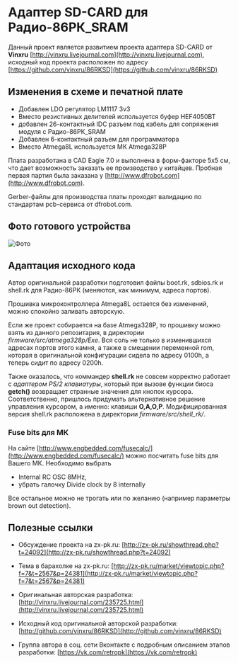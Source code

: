 # Адаптер SD-CARD для Радио-86РК_SRAM

Данный проект является развитием проекта адаптера SD-CARD  от **Vinxru** 
[http://vinxru.livejournal.com](http://vinxru.livejournal.com), исходный код проекта расположен по адресу [https://github.com/vinxru/86RKSD](https://github.com/vinxru/86RKSD)


## Изменения в схеме и печатной плате
- Добавлен LDO регулятор LM1117 3v3
- Вместо резистивных делителей используется буфер HEF4050BT
- добавлен 26-контактный IDC разъем под кабель для сопряжения модуля с Радио-86РК_SRAM
- Добавлен 6-контактный разъем для программатора
- Вместо Atmega8L используется МК Atmega328P

Плата разработана в CAD Eagle 7.0 и выполнена в форм-факторе 5x5 см, что дает возможность заказать ее производство у китайцев. Пробная первая партия была заказана у [http://www.dfrobot.com](http://www.dfrobot.com).

Gerber-файлы для производства платы проходят валидацию по стандартам pcb-сервиса от dfrobot.com.

## Фото готового устройства

![Фото](https://farm8.staticflickr.com/7503/15748066262_4a058c6886_c.jpg)

## Адаптация исходного кода

Автор оригинальной разработки подготовил файлы boot.rk, sdbios.rk и shell.rk для Радио-86РК (меняются, как минимум, адреса портов).

Прошивка микроконтроллера Atmega8L остается без изменений, можно спокойно заливать авторскую.

Если же проект собирается на базе Atmega328P, то прошивку можно взять из данного репозитария, в директории *firmware/src/atmega328p/Exe*. Вся соль не только в изменившихся адресах портов этого камня, а также в смещении переменной rom, которая в оригинальной конфигурации сидела по адресу 0100h, а теперь сидит по адресу 0200h. 

Также оказалось, что коммандер **shell.rk** не совсем корректно работает с *адаптером PS/2 клавиатуры*, который при вызове функции биоса **getch()** возвращает странные значения для кнопок курсора. Соответственно, пришлось придумать альтернативное решение управления курсором, а именно: клавиши **O,A,O,P**. Модифицированная версия shell.rk расположена в директории *firmware/src/shell_rk/*.

### Fuse bits для МК

На сайте [http://www.engbedded.com/fusecalc/](http://www.engbedded.com/fusecalc/) можно посчитать fuse bits для Вашего МК. 
Необходимо выбрать 

- Internal RC OSC 8MHz, 
- убрать галочку Divide clock by 8 internally


Все остальное можно не трогать или по желанию (например параметры brown out detection).


## Полезные ссылки
- Обсуждение проекта на zx-pk.ru: [http://zx-pk.ru/showthread.php?t=24092](http://zx-pk.ru/showthread.php?t=24092)

- Тема в барахолке на zx-pk.ru: [http://zx-pk.ru/market/viewtopic.php?f=7&t=2567&p=24381](http://zx-pk.ru/market/viewtopic.php?f=7&t=2567&p=24381)

- Оригинальная авторская разработка: [http://vinxru.livejournal.com/235725.html](http://vinxru.livejournal.com/235725.html) 

- Исходный код оригинальной авторской разработки: [http://github.com/vinxru/86RKSD](http://github.com/vinxru/86RKSD)

- Группа автора в соц. сети Вконтакте с подробным описанием этапов разработки: [https://vk.com/retropk](https://vk.com/retropk)
